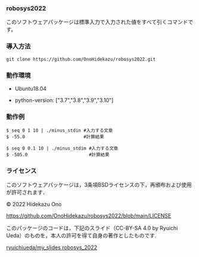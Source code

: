 ### robosys2022

このソフトウェアパッケージは標準入力で入力された値をすべて引くコマンドです。 

### 導入方法
```
git clone https://github.com/OnoHidekazu/robosys2022.git
``` 

### 動作環境

- Ubuntu18.04

- python-version: ["3.7","3.8","3.9","3.10"] 

### 動作例
```
$ seq 0 1 10 | ./minus_stdin #入力する文章
$ -55.0                      #計算結果

$ seq 0 0.1 10 | ./minus_stdim #入力する文章
$ -505.0                       #計算結果
``` 

### ライセンス

このソフトウェアパッケージは，3条項BSDライセンスの下，再頒布および使用が許可されます．

© 2022 Hidekazu Ono

https://github.com/OnoHidekazu/robosys2022/blob/main/LICENSE

このパッケージのコードは，下記のスライド（CC-BY-SA 4.0 by Ryuichi Ueda）のものを，本人の許可を得て自身の著作としたものです.

[ryuichiueda/my_slides robosys_2022](https://github.com/ryuichiueda/my_slides/tree/master/robosys_2022)
